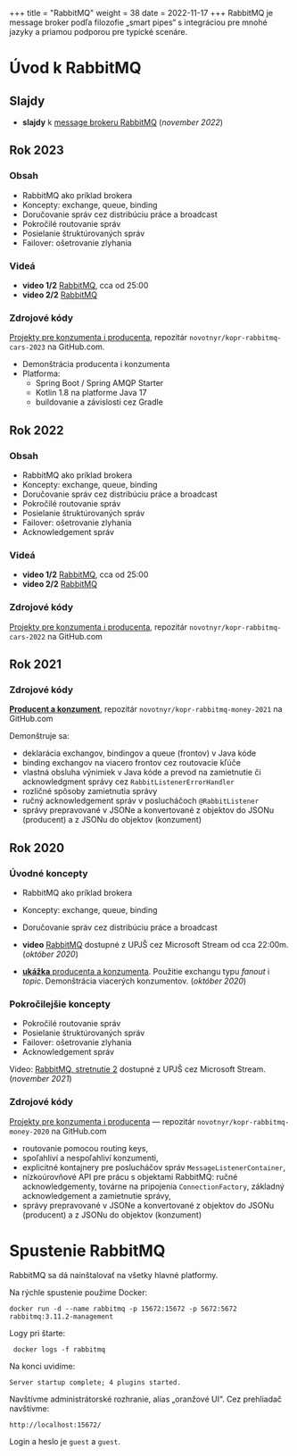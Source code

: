 +++
title = "RabbitMQ"
weight = 38
date = 2022-11-17
+++
RabbitMQ je message broker podľa filozofie „smart pipes“ s integráciou pre mnohé jazyky a priamou podporou pre typické scenáre.
<!-- more -->

Úvod k RabbitMQ
================

Slajdy
------
- **slajdy** k [message brokeru RabbitMQ](rabbitmq.pdf) (*november 2022*)

Rok 2023
--------

### Obsah

- RabbitMQ ako príklad brokera
- Koncepty: exchange, queue, binding
- Doručovanie správ cez distribúciu práce a broadcast
- Pokročilé routovanie správ
- Posielanie štruktúrovaných správ
- Failover: ošetrovanie zlyhania

### Videá

- **video 1/2** [RabbitMQ](https://upjs.sharepoint.com/:v:/s/KOPR202324/ESrPXenE1jJPpmaO5JYTMwQBSj463zobGtYV9HeMJVE10w?e=9BISMu), cca od 25:00
- **video 2/2** [RabbitMQ](https://upjs.sharepoint.com/:v:/s/KOPR202324/EToRWDgdb59Fgh-OmFy-SA4BTGAXH5FhRKh_XH82Vlrq2w?e=Vw0vSP)



### Zdrojové kódy

[Projekty pre konzumenta i producenta](https://github.com/novotnyr/kopr-rabbitmq-cars-2023), repozitár `novotnyr/kopr-rabbitmq-cars-2023` na GitHub.com. 

- Demonštrácia producenta i konzumenta
- Platforma:
  - Spring Boot / Spring AMQP Starter
  - Kotlin 1.8 na platforme Java 17
  - buildovanie a závislosti cez Gradle

Rok 2022
--------

### Obsah

- RabbitMQ ako príklad brokera
- Koncepty: exchange, queue, binding
- Doručovanie správ cez distribúciu práce a broadcast
- Pokročilé routovanie správ
- Posielanie štruktúrovaných správ
- Failover: ošetrovanie zlyhania
- Acknowledgement správ

### Videá

- **video 1/2** [RabbitMQ](https://upjs.sharepoint.com/:v:/s/KOPR2022/EZx3r5_KL41KjzNrvOv88P4BZMyBhAJWlWqZnX5iXsrCuw?e=ZWQFF9), cca od 25:00
- **video 2/2** [RabbitMQ](https://upjs.sharepoint.com/:v:/s/KOPR2022/EZx3r5_KL41KjzNrvOv88P4BZMyBhAJWlWqZnX5iXsrCuw?e=IvbEDY)

### Zdrojové kódy

[Projekty pre konzumenta i producenta](https://github.com/novotnyr/kopr-rabbitmq-cars-2022), repozitár `novotnyr/kopr-rabbitmq-cars-2022` na GitHub.com


Rok 2021
--------

### Zdrojové kódy

[**Producent a konzument**](https://github.com/novotnyr/kopr-rabbitmq-money-2021), repozitár `novotnyr/kopr-rabbitmq-money-2021` na GitHub.com

Demonštruje sa:

- deklarácia exchangov, bindingov a queue (frontov) v Java kóde
- binding exchangov na viacero frontov cez routovacie kľúče
- vlastná obsluha výnimiek v Java kóde a prevod na zamietnutie či acknowledgment správy cez `RabbitListenerErrorHandler`
- rozličné spôsoby zamietnutia správy
- ručný acknowledgement správ v poslucháčoch `@RabbitListener`
- správy prepravované v JSONe a konvertované z objektov do JSONu (producent) a z JSONu do objektov (konzument)

Rok 2020
--------

### Úvodné koncepty

- RabbitMQ ako príklad brokera
- Koncepty: exchange, queue, binding
- Doručovanie správ cez distribúciu práce a broadcast

- **video** [RabbitMQ](https://web.microsoftstream.com/video/657e4fea-bfd1-435e-a652-c848050aa0ac?list=studio) dostupné z UPJŠ cez Microsoft Stream od cca 22:00m. (*október 2020*)
- [**ukážka** producenta a konzumenta](https://github.com/novotnyr/kopr-rabbitmq-food-2020). Použitie exchangu typu *fanout* i *topic*. Demonštrácia viacerých konzumentov. (*október 2020*)

### Pokročilejšie koncepty

- Pokročilé routovanie správ
- Posielanie štruktúrovaných správ
- Failover: ošetrovanie zlyhania
- Acknowledgement správ

Video: [RabbitMQ, stretnutie 2](https://web.microsoftstream.com/video/2653d6e4-9330-482b-848f-3daceb8702b9?list=studio) dostupné z UPJŠ cez Microsoft Stream. (*november 2021*)

### Zdrojové kódy

[Projekty pre konzumenta i producenta](https://github.com/novotnyr/kopr-rabbitmq-money-2020) — repozitár `novotnyr/kopr-rabbitmq-money-2020` na GitHub.com

- routovanie pomocou routing keys, 
- spoľahliví a nespoľahliví konzumenti, 
- explicitné kontajnery pre poslucháčov správ `MessageListenerContainer`,
- nízkoúrovňové API pre prácu s objektami RabbitMQ: ručné acknowledgementy, továrne na pripojenia `ConnectionFactory`, základný acknowledgement a zamietnutie správy,
- správy prepravované v JSONe a konvertované z objektov do JSONu (producent) a z JSONu do objektov (konzument)

Spustenie RabbitMQ
==================

RabbitMQ sa dá nainštalovať na všetky hlavné platformy.

Na rýchle spustenie použime Docker:

    docker run -d --name rabbitmq -p 15672:15672 -p 5672:5672 rabbitmq:3.11.2-management

Logy pri štarte:

     docker logs -f rabbitmq

Na konci uvidíme:

    Server startup complete; 4 plugins started.

Navštívme administrátorské rozhranie, alias „oranžové UI“.
Cez prehliadač navštívme:

    http://localhost:15672/

Login a heslo je `guest` a `guest`.

